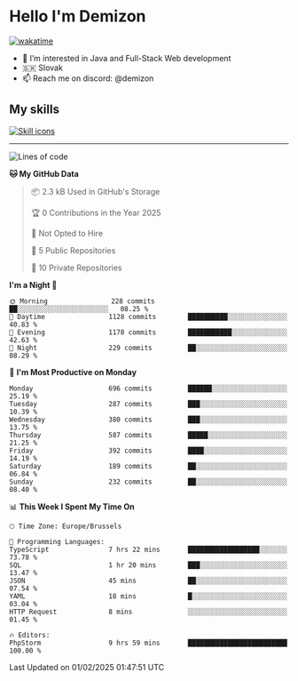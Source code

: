 # Hello I'm Demizon
[![wakatime](https://wakatime.com/badge/user/6ad1949f-d6d7-44f9-9eee-c35e54cc499b.svg)](https://wakatime.com/@6ad1949f-d6d7-44f9-9eee-c35e54cc499b)
- 👀 I’m interested in Java and Full-Stack Web development
- 🇸🇰 Slovak
- 📫 Reach me on discord: @demizon

## My skills
[![Skill icons](https://skillicons.dev/icons?i=java,js,ts,html,css,react,nextjs,tailwind,supabase,py,git,docker,linux,mysql,postgres,mongo&theme=dark)](https://github.com/Demizon3433)

---

<!--START_SECTION:waka-->
![Lines of code](https://img.shields.io/badge/From%20Hello%20World%20I%27ve%20Written-888.4%20thousand%20lines%20of%20code-blue)

**🐱 My GitHub Data** 

> 📦 2.3 kB Used in GitHub's Storage 
 > 
> 🏆 0 Contributions in the Year 2025
 > 
> 🚫 Not Opted to Hire
 > 
> 📜 5 Public Repositories 
 > 
> 🔑 10 Private Repositories 
 > 
**I'm a Night 🦉** 

```text
🌞 Morning                228 commits         ██░░░░░░░░░░░░░░░░░░░░░░░   08.25 % 
🌆 Daytime                1128 commits        ██████████░░░░░░░░░░░░░░░   40.83 % 
🌃 Evening                1178 commits        ███████████░░░░░░░░░░░░░░   42.63 % 
🌙 Night                  229 commits         ██░░░░░░░░░░░░░░░░░░░░░░░   08.29 % 
```
📅 **I'm Most Productive on Monday** 

```text
Monday                   696 commits         ██████░░░░░░░░░░░░░░░░░░░   25.19 % 
Tuesday                  287 commits         ███░░░░░░░░░░░░░░░░░░░░░░   10.39 % 
Wednesday                380 commits         ███░░░░░░░░░░░░░░░░░░░░░░   13.75 % 
Thursday                 587 commits         █████░░░░░░░░░░░░░░░░░░░░   21.25 % 
Friday                   392 commits         ████░░░░░░░░░░░░░░░░░░░░░   14.19 % 
Saturday                 189 commits         ██░░░░░░░░░░░░░░░░░░░░░░░   06.84 % 
Sunday                   232 commits         ██░░░░░░░░░░░░░░░░░░░░░░░   08.40 % 
```


📊 **This Week I Spent My Time On** 

```text
🕑︎ Time Zone: Europe/Brussels

💬 Programming Languages: 
TypeScript               7 hrs 22 mins       ██████████████████░░░░░░░   73.78 % 
SQL                      1 hr 20 mins        ███░░░░░░░░░░░░░░░░░░░░░░   13.47 % 
JSON                     45 mins             ██░░░░░░░░░░░░░░░░░░░░░░░   07.54 % 
YAML                     18 mins             █░░░░░░░░░░░░░░░░░░░░░░░░   03.04 % 
HTTP Request             8 mins              ░░░░░░░░░░░░░░░░░░░░░░░░░   01.45 % 

🔥 Editors: 
PhpStorm                 9 hrs 59 mins       █████████████████████████   100.00 % 
```


 Last Updated on 01/02/2025 01:47:51 UTC
<!--END_SECTION:waka-->
